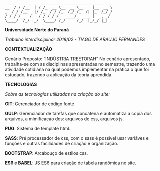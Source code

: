 
``` 
_____  ______   _______________________________ 
__  / / /__  | / /_  __ \__  __ \__    |__  __ \
_  / / /__   |/ /_  / / /_  /_/ /_  /| |_  /_/ /
/ /_/ / _  /|  / / /_/ /_  ____/_  ___ |  _, _/ 
\____/  /_/ |_/  \____/ /_/     /_/  |_/_/ |_|  
```                                                

**Universidade Norte do Paraná**

_Trabalho interdisciplinar 2018/02 - TIAGO DE ARAUJO FERNANDES_
 
 
 **CONTEXTUALIZAÇÃO**
 
 Cenário Proposto: “INDÚSTRIA TREETORAH”
 No cenário apresentado, trabalha-se com as disciplinas apresentadas no
 semestre, trazendo uma atividade cotidiana na qual podemos implementar na prática o
 que foi estudado, trazendo a aplicação da teoria aprendida.                                


**TECNOLOGIAS**


_Sobre as tecnologias utilizadas na criação do site:_

**GIT**: Gerenciador de código fonte

**GULP**: Gerenciador de tarefas que concatena e automatiza a copia dos arquivos, a mimificacao dos: arquivos de css, arquivos js.

**PUG**:  Sistema de template html.

**SASS**: Pré processador de css, com o sass é possível usar variáves e funções e outras facilidades de criação e organização.

**BOOTSTRAP**: Arcabouço de estilos css.

**ES6 e BABEL**: JS ES6 para criação de tabela randômica no site.
